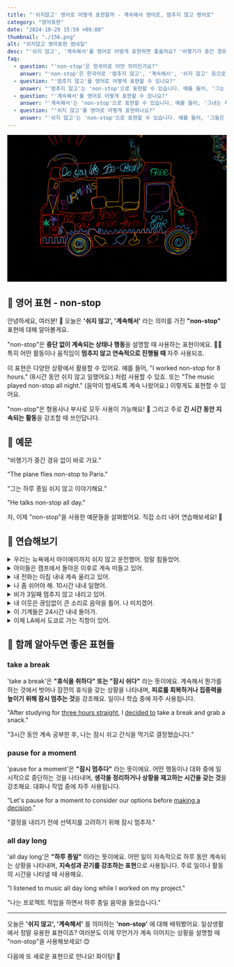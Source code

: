 ```yaml
---
title: "'쉬지않고' 영어로 어떻게 표현할까 - 계속해서 영어로, 멈추지 않고 영어로"
category: "영어표현"
date: "2024-10-29 15:59 +09:00"
thumbnail: "./156.png"
alt: "쉬지않고 영어표현 썸네일"
desc: "'쉬지 않고', '계속해서'를 영어로 어떻게 표현하면 좋을까요? '비행기가 중간 경유 없이 바로 가요.', '그는 하루 종일 쉬지 않고 이야기해요.' 등을 영어로 표현하는 법을 배워봅시다. 다양한 예문을 통해서 연습하고 본인의 표현으로 만들어 보세요."
faq:
  - question: "'non-stop'은 한국어로 어떤 의미인가요?"
    answer: "'non-stop'은 한국어로 '멈추지 않고', '계속해서', '쉬지 않고' 등으로 번역될 수 있습니다. 어떤 일이 끊임없이 진행되거나 멈추지 않고 계속됨을 표현할 때 사용합니다."
  - question: "'멈추지 않고'를 영어로 어떻게 표현할 수 있나요?"
    answer: "'멈추지 않고'는 'non-stop'으로 표현할 수 있습니다. 예를 들어, '그는 멈추지 않고 일했다'는 'He worked non-stop'로 말할 수 있습니다."
  - question: "'계속해서'를 영어로 어떻게 표현할 수 있나요?"
    answer: "'계속해서'는 'non-stop'으로 표현할 수 있습니다. 예를 들어, '그녀는 계속해서 노래를 불렀다'는 'She sang non-stop'으로 말할 수 있습니다."
  - question: "'쉬지 않고'를 영어로 어떻게 표현하나요?"
    answer: "'쉬지 않고'는 'non-stop'으로 표현할 수 있습니다. 예를 들어, '그들은 쉬지 않고 달렸다'는 'They ran non-stop'으로 표현할 수 있습니다."
---
```


![차 모양의 네온사인 간판](./156-1.jpg)

## 🌟 영어 표현 - non-stop

안녕하세요, 여러분! 👋 오늘은 **'쉬지 않고', '계속해서'** 라는 의미를 가진 **"non-stop"** 표현에 대해 알아볼게요.

"non-stop"은 **중단 없이 계속되는 상태나 행동**을 설명할 때 사용하는 표현이에요. 🏃‍♀️ 특히 어떤 활동이나 움직임이 **멈추지 않고 연속적으로 진행될 때** 자주 사용되죠.

이 표현은 다양한 상황에서 활용할 수 있어요. 예를 들어, "I worked non-stop for 8 hours." (8시간 동안 쉬지 않고 일했어요.) 처럼 사용할 수 있죠. 또는 "The music played non-stop all night." (음악이 밤새도록 계속 나왔어요.) 이렇게도 표현할 수 있어요.

"non-stop"은 형용사나 부사로 모두 사용이 가능해요! 🔄 그리고 주로 **긴 시간 동안 지속되는 활동**을 강조할 때 쓰인답니다.

<script async src="https://pagead2.googlesyndication.com/pagead/js/adsbygoogle.js?client=ca-pub-1465612013356152"
     crossorigin="anonymous"></script>
<!-- engple-horizontal-ad -->

<ins class="adsbygoogle"
     style="display:block"
     data-ad-client="ca-pub-1465612013356152"
     data-ad-slot="2106896038"
     data-ad-format="auto"
     data-full-width-responsive="true"></ins>

<script>
     (adsbygoogle = window.adsbygoogle || []).push({});
</script>

## 📖 예문

"비행기가 중간 경유 없이 바로 가요."

"The plane flies non-stop to Paris."

"그는 하루 종일 쉬지 않고 이야기해요."

"He talks non-stop all day."

자, 이제 "non-stop"을 사용한 예문들을 살펴봤어요. 직접 소리 내어 연습해보세요! 🎯

## 💬 연습해보기

<details>
<summary>우리는 뉴욕에서 마이애미까지 쉬지 않고 운전했어. 정말 힘들었어.</summary>
<span>We drove non-stop from New York to Miami. It was exhausting.</span>
</details>

<details>
<summary>아이들은 캠프에서 돌아온 이후로 계속 떠들고 있어.</summary>
<span>The kids have been talking non-stop since they got back from camp.</span>
</details>

<details>
<summary>내 전화는 아침 내내 계속 울리고 있어.</summary>
<span>My phone's been ringing non-stop all morning.</span>
</details>

<details>
<summary>나 좀 쉬어야 해. 10시간 내내 일했어.</summary>
<span>I need a break. I've been working non-stop for <a href="/blog/in-english/050.n-days-straight/">ten hours straight</a>.</span>
</details>

<details>
<summary>비가 3일째 멈추지 않고 내리고 있어.</summary>
<span>It's been raining non-stop for three days now.</span>
</details>

<details>
<summary>내 이웃은 끊임없이 큰 소리로 음악을 틀어. 나 미치겠어.</summary>
<span>My neighbor plays loud music non-stop. It's <a href="/blog/in-english/089.drive-someone-crazy/">driving me crazy</a>.</span>
</details>

<details>
<summary>이 기계들은 24시간 내내 돌아가.</summary>
<span>These machines run non-stop <a href="/blog/in-english/138.24-7/">24/7</a>.</span>
</details>

<details>
<summary>이제 LA에서 도쿄로 가는 직항이 있어.</summary>
<span>They offer non-stop flights from LA to Tokyo now.</span>
</details>

## 🤝 함께 알아두면 좋은 표현들

### take a break

'take a break'은 **"휴식을 취하다" 또는 "잠시 쉬다"** 라는 뜻이에요. 계속해서 뭔가를 하는 것에서 벗어나 잠깐의 휴식을 갖는 상황을 나타내며, **피로를 회복하거나 집중력을 높이기 위해 잠시 멈추는 것**을 강조해요. 일이나 학습 중에 자주 사용됩니다.

"After studying for [three hours straight](/blog/in-english/050.n-days-straight/), I [decided to](/blog/in-english/062.decide-to/) take a break and grab a snack."

"3시간 동안 계속 공부한 후, 나는 잠시 쉬고 간식을 먹기로 결정했습니다."

### pause for a moment

'pause for a moment'은 **"잠시 멈추다"** 라는 뜻이에요. 어떤 행동이나 대화 중에 일시적으로 중단하는 것을 나타내며, **생각을 정리하거나 상황을 재고하는 시간을 갖는 것**을 강조해요. 대화나 작업 중에 자주 사용됩니다.

"Let's pause for a moment to consider our options before [making a decision](/blog/vocab-1/010.make-a-decision/)."

"결정을 내리기 전에 선택지를 고려하기 위해 잠시 멈추자."

### all day long

'all day long'은 **"하루 종일"** 이라는 뜻이에요. 어떤 일이 지속적으로 하루 동안 계속되는 상황을 나타내며, **지속성과 끈기를 강조하는 표현**으로 사용됩니다. 주로 일이나 활동의 시간을 나타낼 때 사용해요.

"I listened to music all day long while I worked on my project."

"나는 프로젝트 작업을 하면서 하루 종일 음악을 들었습니다."

---

오늘은 **'쉬지 않고', '계속해서'** 를 의미하는 **'non-stop'** 에 대해 배워봤어요. 일상생활에서 정말 유용한 표현이죠? 여러분도 이제 무언가가 계속 이어지는 상황을 설명할 때 "non-stop"을 사용해보세요! 😊

다음에 또 새로운 표현으로 만나요! 화이팅! 💪

